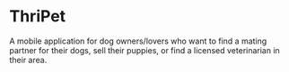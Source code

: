 # ThriPet
A mobile application for dog owners/lovers who want to find a mating partner for their dogs, sell their puppies, or find a licensed veterinarian in their area.
